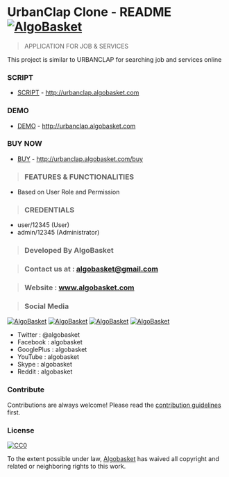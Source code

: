 # UrbanClap Clone - README [![AlgoBasket](https://image.ibb.co/huhL9c/buynow_green.png)](http://urbanclap.algobasket.com/buy)

> APPLICATION FOR JOB & SERVICES

This project is similar to URBANCLAP for searching job and services online

### SCRIPT 
- [SCRIPT](http://urbanclap.algobasket.com) - http://urbanclap.algobasket.com

### DEMO   
- [DEMO](http://urbanclap.algobasket.com) - http://urbanclap.algobasket.com
 
### BUY NOW    
- [BUY](http://urbanclap.algobasket.com/buy) - http://urbanclap.algobasket.com/buy

> ### FEATURES & FUNCTIONALITIES
- Based on User Role and Permission 

> ### CREDENTIALS 
 - user/12345  (User)
 - admin/12345 (Administrator)
 
 > ### Developed By AlgoBasket
 
> ### Contact us at : algobasket@gmail.com
 
> ### Website : www.algobasket.com

> ### Social Media 
[![AlgoBasket](http://icons.iconarchive.com/icons/designbolts/hand-stitched/48/Twitter-icon.png)](http://twitter.com/algobasket)
[![AlgoBasket](http://icons.iconarchive.com/icons/designbolts/hand-stitched/48/Facebook-icon.png)](http://facebook.com/algobasket)
[![AlgoBasket](http://icons.iconarchive.com/icons/designbolts/hand-stitched/48/Google-Plus-icon.png)](http://facebook.com/algobasket)
[![AlgoBasket](http://icons.iconarchive.com/icons/designbolts/hand-stitched/48/YouTube-icon.png)](http://facebook.com/algobasket)
- Twitter    : @algobasket 
- Facebook   : algobasket
- GooglePlus : algobasket
- YouTube    : algobasket
- Skype      : algobasket
- Reddit     : algobasket

### Contribute

Contributions are always welcome!
Please read the [contribution guidelines](contributing.md) first.

### License

[![CC0](https://licensebuttons.net/p/zero/1.0/88x31.png)](https://creativecommons.org/publicdomain/zero/1.0/)

To the extent possible under law, [Algobasket](http://algobasket.com/copyright) has waived all copyright and related or neighboring rights to this work.
 
